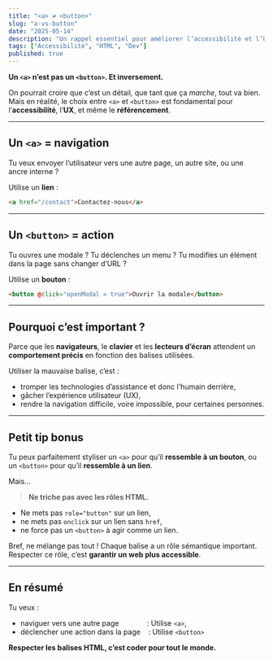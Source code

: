 ```yaml
---
title: "<a> ≠ <button>"
slug: "a-vs-button"
date: "2025-05-14"
description: "Un rappel essentiel pour améliorer l’accessibilité et l’UX de tes sites web : la différence entre les balises a et button"
tags: ["Accessibilité", "HTML", "Dev"]
published: true
---
```


**Un `<a>` n’est pas un `<button>`. Et inversement.**

On pourrait croire que c’est un détail, que tant que ça *marche*, tout va bien. Mais en réalité, le choix entre `<a>` et `<button>` est 
fondamental pour l’**accessibilité**, l’**UX**, et même le **référencement**.

---

## Un `<a>` = navigation

Tu veux envoyer l’utilisateur vers une autre page, un autre site, ou une ancre interne ?

Utilise un **lien** :

```html
<a href="/contact">Contactez-nous</a>
```

---

## Un `<button>` = action

Tu ouvres une modale&nbsp;? Tu déclenches un menu&nbsp;? Tu modifies un élément dans la page sans changer d’URL&nbsp;?

Utilise un **bouton** :

```html
<button @click="openModal = true">Ouvrir la modale</button>
```

---

## Pourquoi c’est important&nbsp;?

Parce que les **navigateurs**, le **clavier** et les **lecteurs d’écran** attendent un **comportement précis** en fonction des balises utilisées.

Utiliser la mauvaise balise, c’est :

- tromper les technologies d’assistance et donc l'humain derrière,
- gâcher l’expérience utilisateur (UX),
- rendre la navigation difficile, voire impossible, pour certaines personnes.

---

## Petit tip bonus

Tu peux parfaitement styliser un `<a>` pour qu’il **ressemble à un bouton**, ou un `<button>` pour qu’il **ressemble à un lien**.

Mais…

> **Ne triche pas avec les rôles HTML.**

- Ne mets pas `role="button"` sur un lien,
- ne mets pas `onclick` sur un lien sans `href`,
- ne force pas un `<button>` à agir comme un lien.

Bref, ne mélange pas tout&nbsp;! Chaque balise a un rôle sémantique important. Respecter ce rôle, c’est **garantir un web plus accessible**.

---

## En résumé

Tu veux : 
- naviguer vers une autre page&nbsp;&nbsp;&nbsp;&nbsp;&nbsp;&nbsp;&nbsp;&nbsp;&nbsp;&nbsp;&nbsp;&nbsp;&nbsp;&nbsp;: Utilise `<a>`,
- déclencher une action dans la page&nbsp;&nbsp;&nbsp;&nbsp;: Utilise `<button>`

**Respecter les balises HTML, c’est coder pour tout le monde.**
